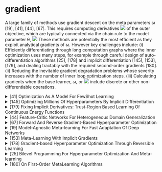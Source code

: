 # gradient

A large family of methods use gradient descent on the meta parameters ω [19], [41], [44], [67]. This requires computing derivatives 
<img src="https://render.githubusercontent.com/render/math?math=d \mathcal{L}^{m e t a} / d \omega">
 of the outer objective, which are typically connected via the chain rule to the model parameter θ, 
<img src="https://render.githubusercontent.com/render/math?math=d \mathcal{L}^{m e t a} / d \omega=\left(d \mathcal{L}^{m e t a} / d \theta\right)(d \theta / d \omega)">
  These methods are potentially the most efficient as they exploit analytical gradients of ω. However key challenges include: 
  (i) Efficiently differentiating through long computation graphs where the inner optimization uses many steps, for example through careful design of 
  auto-differentiation algorithms [25], [178] and implicit differentiation [145], [153], [179], and dealing tractably with the required second-order gradients [180].
   (ii) Reducing the inevitable gradient degradation problems whose severity increases with the number of inner loop optimization steps.
    (iii) Calculating gradients when the base learner, ω, or <img src="https://render.githubusercontent.com/render/math?math=\mathcal{L}^{\text {task}}"> include discrete or other non- differentiable operations.
<!-- REFERENCE -->


<details>
<summary>[41] Optimization As A Model For FewShot Learning</summary>
<br>
<!-- (optimization_as_a_model_for_fewshot_learning.md) -->

# optimization_as_a_model_for_fewshot_learning.md

<!-- REFERENCE -->


[Optimization As A Model For FewShot Learning](../papers/optimization_as_a_model_for_fewshot_learning.md)

</details>



<details>
<summary>[145] Optimizing Millions Of Hyperparameters By Implicit Differentiation</summary>
<br>
<!-- (optimizing_millions_of_hyperparameters_by_implicit_differentiation.md) -->

# optimizing_millions_of_hyperparameters_by_implicit_differentiation.md

<!-- REFERENCE -->


[Optimizing Millions Of Hyperparameters By Implicit Differentiation](../papers/optimizing_millions_of_hyperparameters_by_implicit_differentiation.md)

</details>



<details>
<summary>[179] Fixing Implicit Derivatives: Trust-Region Based Learning Of Continuous Energy Functions</summary>
<br>
<!-- (fixing_implicit_derivatives_trust_region_based_learning_of_continuous_energy_functions.md) -->

# fixing_implicit_derivatives_trust_region_based_learning_of_continuous_energy_functions.md

<!-- REFERENCE -->


[Fixing Implicit Derivatives: Trust-Region Based Learning Of Continuous Energy Functions](../papers/fixing_implicit_derivatives_trust_region_based_learning_of_continuous_energy_functions.md)

</details>



<details>
<summary>[44] Feature-Critic Networks For Heterogeneous Domain Generalization</summary>
<br>
<!-- (feature_critic_networks_for_heterogeneous_domain_generalization.md) -->

# feature_critic_networks_for_heterogeneous_domain_generalization.md

<!-- REFERENCE -->


[Feature-Critic Networks For Heterogeneous Domain Generalization](../papers/feature_critic_networks_for_heterogeneous_domain_generalization.md)

</details>



<details>
<summary>[67] Forward And Reverse Gradient-Based Hyperparameter Optimization</summary>
<br>
<!-- (forward_and_reverse_gradient_based_hyperparameter_optimization.md) -->

# forward_and_reverse_gradient_based_hyperparameter_optimization.md

<!-- REFERENCE -->


[Forward And Reverse Gradient-Based Hyperparameter Optimization](../papers/forward_and_reverse_gradient_based_hyperparameter_optimization.md)

</details>



<details>
<summary>[19] Model-Agnostic Meta-learning For Fast Adaptation Of Deep Networks</summary>
<br>
<!-- (model_agnostic_meta_learning_for_fast_adaptation_of_deep_networks.md) -->

# model_agnostic_meta_learning_for_fast_adaptation_of_deep_networks.md

<!-- REFERENCE -->


[Model-Agnostic Meta-learning For Fast Adaptation Of Deep Networks](../papers/model_agnostic_meta_learning_for_fast_adaptation_of_deep_networks.md)

</details>



<details>
<summary>[153] Meta-Learning With Implicit Gradients</summary>
<br>
<!-- (meta_learning_with_implicit_gradients.md) -->

# meta_learning_with_implicit_gradients.md

<!-- REFERENCE -->


[Meta-Learning With Implicit Gradients](../papers/meta_learning_with_implicit_gradients.md)

</details>



<details>
<summary>[178] Gradient-based Hyperparameter Optimization Through Reversible Learning</summary>
<br>
<!-- (gradient_based_hyperparameter_optimization_through_reversible_learning.md) -->

# gradient_based_hyperparameter_optimization_through_reversible_learning.md

<!-- REFERENCE -->


[Gradient-based Hyperparameter Optimization Through Reversible Learning](../papers/gradient_based_hyperparameter_optimization_through_reversible_learning.md)

</details>



<details>
<summary>[25] Bilevel Programming For Hyperparameter Optimization And Meta-learning</summary>
<br>
<!-- (bilevel_programming_for_hyperparameter_optimization_and_meta_learning.md) -->

# bilevel_programming_for_hyperparameter_optimization_and_meta_learning.md

<!-- REFERENCE -->


[Bilevel Programming For Hyperparameter Optimization And Meta-learning](../papers/bilevel_programming_for_hyperparameter_optimization_and_meta_learning.md)

</details>



<details>
<summary>[180] On First-Order MetaLearning Algorithms</summary>
<br>
<!-- (on_first_order_metalearning_algorithms.md) -->

# on_first_order_metalearning_algorithms.md

<!-- REFERENCE -->


[On First-Order MetaLearning Algorithms](../papers/on_first_order_metalearning_algorithms.md)

</details>

